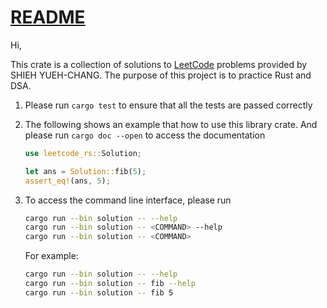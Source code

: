 # [README](https://github.com/ttboma/syc_leetcode_solution_rs)

Hi,

This crate is a collection of solutions to [LeetCode](https://leetcode.com/) problems provided by SHIEH YUEH-CHANG.
The purpose of this project is to practice Rust and DSA.

1. Please run `cargo test` to ensure that all the tests are passed correctly
2. The following shows an example that how to use this library crate. And please run
   `cargo doc --open` to access the documentation

   ```rust
   use leetcode_rs::Solution;

   let ans = Solution::fib(5);
   assert_eq!(ans, 5);
   ```

3. To access the command line interface, please run

   ```bash
   cargo run --bin solution -- --help
   cargo run --bin solution -- <COMMAND> --help
   cargo run --bin solution -- <COMMAND>
   ```

   For example:

   ```bash
   cargo run --bin solution -- --help
   cargo run --bin solution -- fib --help
   cargo run --bin solution -- fib 5
   ```
